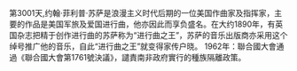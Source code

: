 第3001天,约翰·菲利普·苏萨是浪漫主义时代后期的一位美国作曲家及指挥家，主要的作品是美国军旅及爱国进行曲，他亦因此而享负盛名。在大约1890年，有英国杂志把精于创作进行曲的苏萨称为“进行曲之王”，苏萨的音乐出版商亦采用这个绰号推广他的音乐，自此“进行曲之王”就变得家传户晓。
1962年：聯合國大會通過《聯合國大會第1761號決議》，譴責南非政府實行的種族隔離政策。
